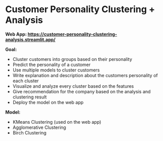 # Customer Personality Clustering + Analysis
**Web App: https://customer-personality-clustering-analysis.streamlit.app/**

**Goal:**
- Cluster customers into groups based on their personality
- Predict the personality of a customer
- Use multiple models to cluster customers
- Write explanation and description about the customers personality of each cluster
- Visualize and analyze every cluster based on the features
- Give recommendation for the company based on the analysis and clustering result
- Deploy the model on the web app

**Model:**
- KMeans Clustering (used on the web app)
- Agglomerative Clustering
- Birch Clustering